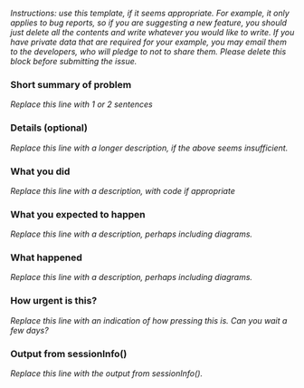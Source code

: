 *Instructions: use this template, if it seems appropriate. For example, it only
applies to bug reports, so if you are suggesting a new feature, you should just
delete all the contents and write whatever you would like to write. If you have
private data that are required for your example, you may email them to the
developers, who will pledge to not to share them. Please delete this block
before submitting the issue.*


### Short summary of problem

*Replace this line with 1 or 2 sentences*

### Details (optional)

*Replace this line with a longer description, if the above seems insufficient.*

### What you did

*Replace this line with a description, with code if appropriate*

### What you expected to happen

*Replace this line with a description, perhaps including diagrams.*

### What happened

*Replace this line with a description, perhaps including diagrams.*

### How urgent is this?

*Replace this line with an indication of how pressing this is. Can you wait a few days?*

### Output from sessionInfo()

*Replace this line with the output from sessionInfo().*


